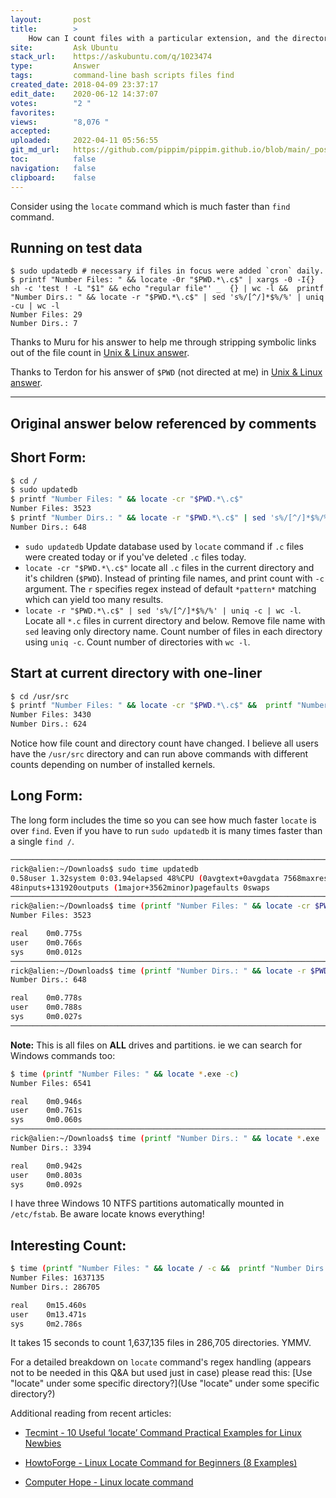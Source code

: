 ```yaml
---
layout:       post
title:        >
    How can I count files with a particular extension, and the directories they are in?
site:         Ask Ubuntu
stack_url:    https://askubuntu.com/q/1023474
type:         Answer
tags:         command-line bash scripts files find
created_date: 2018-04-09 23:37:17
edit_date:    2020-06-12 14:37:07
votes:        "2 "
favorites:    
views:        "8,076 "
accepted:     
uploaded:     2022-04-11 05:56:55
git_md_url:   https://github.com/pippim/pippim.github.io/blob/main/_posts/2018/2018-04-09-How-can-I-count-files-with-a-particular-extension_-and-the-directories-they-are-in_.md
toc:          false
navigation:   false
clipboard:    false
---
```


Consider using the `locate` command which is much faster than `find` command.

## Running on test data

``` 
$ sudo updatedb # necessary if files in focus were added `cron` daily.
$ printf "Number Files: " && locate -0r "$PWD.*\.c$" | xargs -0 -I{} sh -c 'test ! -L "$1" && echo "regular file"' _  {} | wc -l &&  printf "Number Dirs.: " && locate -r "$PWD.*\.c$" | sed 's%/[^/]*$%/%' | uniq -cu | wc -l
Number Files: 29
Number Dirs.: 7
```

Thanks to Muru for his answer to help me through stripping symbolic links out of the file count in [Unix & Linux answer][1].

Thanks to Terdon for his answer of `$PWD` (not directed at me) in [Unix & Linux answer][2].

----------

## Original answer below referenced by comments

## Short Form:



``` bash
$ cd /
$ sudo updatedb
$ printf "Number Files: " && locate -cr "$PWD.*\.c$"
Number Files: 3523
$ printf "Number Dirs.: " && locate -r "$PWD.*\.c$" | sed 's%/[^/]*$%/%' | uniq -c | wc -l 
Number Dirs.: 648
```

- `sudo updatedb` Update database used by `locate` command if `.c` files were created today or if you've deleted `.c` files today.
- `locate -cr "$PWD.*\.c$"` locate all `.c` files in the current directory and it's children (`$PWD`). Instead of printing file names, and print count with `-c` argument. The `r` specifies regex instead of default `*pattern*` matching which can yield too many results.
- `locate -r "$PWD.*\.c$" | sed 's%/[^/]*$%/%' | uniq -c | wc -l`. Locate all `*.c` files in current directory and below. Remove file name with `sed` leaving only directory name. Count number of files in each directory using `uniq -c`. Count number of directories with `wc -l`.

## Start at current directory with one-liner

``` bash
$ cd /usr/src
$ printf "Number Files: " && locate -cr "$PWD.*\.c$" &&  printf "Number Dirs.: " && locate -r "$PWD.*\.c$" | sed 's%/[^/]*$%/%' | uniq -c | wc -l
Number Files: 3430
Number Dirs.: 624
```

Notice how file count and directory count have changed. I believe all users have the `/usr/src` directory and can run above commands with different counts depending on number of installed kernels.

## Long Form:

The long form includes the time so you can see how much faster `locate` is over `find`. Even if you have to run `sudo updatedb` it is many times faster than a single `find /`.

``` bash
───────────────────────────────────────────────────────────────────────────────────────────
rick@alien:~/Downloads$ sudo time updatedb
0.58user 1.32system 0:03.94elapsed 48%CPU (0avgtext+0avgdata 7568maxresident)k
48inputs+131920outputs (1major+3562minor)pagefaults 0swaps
───────────────────────────────────────────────────────────────────────────────────────────
rick@alien:~/Downloads$ time (printf "Number Files: " && locate -cr $PWD".*\.c$")
Number Files: 3523

real    0m0.775s
user    0m0.766s
sys     0m0.012s
───────────────────────────────────────────────────────────────────────────────────────────
rick@alien:~/Downloads$ time (printf "Number Dirs.: " && locate -r $PWD".*\.c$" | sed 's%/[^/]*$%/%' | uniq -c | wc -l) 
Number Dirs.: 648

real    0m0.778s
user    0m0.788s
sys     0m0.027s
───────────────────────────────────────────────────────────────────────────────────────────
```

**Note:** This is all files on **ALL** drives and partitions. ie we can search for Windows commands too:

``` bash
$ time (printf "Number Files: " && locate *.exe -c)
Number Files: 6541

real    0m0.946s
user    0m0.761s
sys     0m0.060s
───────────────────────────────────────────────────────────────────────────────────────────
rick@alien:~/Downloads$ time (printf "Number Dirs.: " && locate *.exe | sed 's%/[^/]*$%/%' | uniq -c | wc -l) 
Number Dirs.: 3394

real    0m0.942s
user    0m0.803s
sys     0m0.092s
```

I have three Windows 10 NTFS partitions automatically mounted in `/etc/fstab`. Be aware locate knows everything!

## Interesting Count:

``` bash
$ time (printf "Number Files: " && locate / -c &&  printf "Number Dirs.: " && locate / | sed 's%/[^/]*$%/%' | uniq -c | wc -l)
Number Files: 1637135
Number Dirs.: 286705

real    0m15.460s
user    0m13.471s
sys     0m2.786s
```

It takes 15 seconds to count 1,637,135 files in 286,705 directories. YMMV.

For a detailed breakdown on `locate` command's regex handling (appears not to be needed in this Q&A but used just in case) please read this: [Use &quot;locate&quot; under some specific directory?](Use &quot;locate&quot; under some specific directory?)

Additional reading from recent articles:

- [Tecmint - 10 Useful ‘locate’ Command Practical Examples for Linux Newbies][3]
- [HowtoForge - Linux Locate Command for Beginners (8 Examples)][4]
- [Computer Hope - Linux locate command][5]


  [1]: https://unix.stackexchange.com/a/437175/200094
  [2]: http://$PWD%20variable:%20unix.stackexchange.com/a/188191/200094
  [3]: https://www.tecmint.com/linux-locate-command-practical-examples/
  [4]: https://www.howtoforge.com/linux-locate-command/
  [5]: https://www.computerhope.com/unix/ulocate.htm

